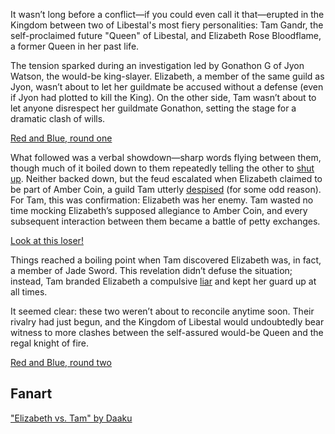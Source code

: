 <!-- title: Red and Blue -->
<!-- relationship: Enemy -->

It wasn’t long before a conflict—if you could even call it that—erupted in the Kingdom between two of Libestal's most fiery personalities: Tam Gandr, the self-proclaimed future "Queen" of Libestal, and Elizabeth Rose Bloodflame, a former Queen in her past life.

The tension sparked during an investigation led by Gonathon G of Jyon Watson, the would-be king-slayer. Elizabeth, a member of the same guild as Jyon, wasn’t about to let her guildmate be accused without a defense (even if Jyon had plotted to kill the King). On the other side, Tam wasn’t about to let anyone disrespect her guildmate Gonathon, setting the stage for a dramatic clash of wills.

[Red and Blue, round one](#embed:https://www.youtube.com/live/zgioohaY0m4?feature=shared&t=5877)

What followed was a verbal showdown—sharp words flying between them, though much of it boiled down to them repeatedly telling the other to [shut up](https://www.youtube.com/live/zgioohaY0m4?feature=shared&t=5985). Neither backed down, but the feud escalated when Elizabeth claimed to be part of Amber Coin, a guild Tam utterly [despised](https://www.youtube.com/live/zgioohaY0m4?feature=shared&t=5964) (for some odd reason). For Tam, this was confirmation: Elizabeth was her enemy. Tam wasted no time mocking Elizabeth’s supposed allegiance to Amber Coin, and every subsequent interaction between them became a battle of petty exchanges.

[Look at this loser!](#embed:https://www.youtube.com/live/zgioohaY0m4?feature=shared&t=6995)

Things reached a boiling point when Tam discovered Elizabeth was, in fact, a member of Jade Sword. This revelation didn’t defuse the situation; instead, Tam branded Elizabeth a compulsive [liar](https://www.youtube.com/live/zgioohaY0m4?feature=shared&t=7706) and kept her guard up at all times.

It seemed clear: these two weren’t about to reconcile anytime soon. Their rivalry had just begun, and the Kingdom of Libestal would undoubtedly bear witness to more clashes between the self-assured would-be Queen and the regal knight of fire.

[Red and Blue, round two](#embed:https://www.youtube.com/live/zgioohaY0m4?feature=shared&t=8324)

## Fanart

["Elizabeth vs. Tam" by Daaku](https://x.com/koizumi_arata/status/1830388700678697267)
